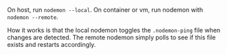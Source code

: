 On host, run `nodemon --local`. On container or vm, run
nodemon with `nodemon --remote`.

How it works is that the local nodemon toggles the `.nodemon-ping` file
when changes are detected. The remote nodemon simply polls to see if
this file exists and restarts accordingly.
